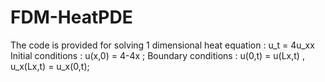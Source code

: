 # FDM-HeatPDE
The code is provided for solving 1 dimensional heat equation : u_t = 4u_xx
Initial conditions : u(x,0) = 4-4x  ;
Boundary conditions : u(0,t) = u(Lx,t) , u_x(Lx,t) = u_x(0,t);
